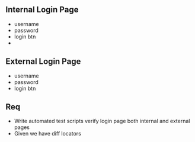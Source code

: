 ## Internal Login Page
* username 
* password
* login btn
* 
## External Login Page
* username
* password
* login btn

## Req
* Write automated test  scripts verify login page both internal and external pages
* Given we have diff locators